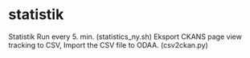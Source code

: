 # statistik

Statistik
Run every 5. min. (statistics_ny.sh)
Eksport CKANS page view tracking to CSV, 
Import the CSV file to ODAA. (csv2ckan.py)
